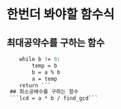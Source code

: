 # 한번더 봐야할 함수식

## 최대공약수를 구하는 함수
```def find_gcd(a, b):
    while b != 0:
        temp = b
        b = a % b
        a = temp
    return ```
 ## 최소공배수를 구하는 함수
 ```lcd = a * b / find_gcd```
